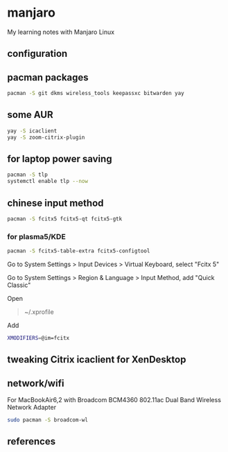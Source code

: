 # manjaro
My learning notes with Manjaro Linux

## configuration

## pacman packages

```bash
pacman -S git dkms wireless_tools keepassxc bitwarden yay
```

## some AUR
```bash
yay -S icaclient
yay -S zoom-citrix-plugin
```

## for laptop power saving
```bash
pacman -S tlp
systemctl enable tlp --now
```

## chinese input method
```bash
pacman -S fcitx5 fcitx5-qt fcitx5-gtk
```

### for plasma5/KDE
```bash
pacman -S fcitx5-table-extra fcitx5-configtool
```

Go to System Settings > Input Devices > Virtual Keyboard, select "Fcitx 5"

Go to System Settings > Region & Language > Input Method, add "Quick Classic"

Open
> ~/.xprofile

Add
```bash
XMODIFIERS=@im=fcitx
```


## tweaking Citrix icaclient for XenDesktop

## network/wifi
For MacBookAir6,2 with Broadcom BCM4360 802.11ac Dual Band Wireless Network Adapter
```bash
sudo pacman -S broadcom-wl
```

## references
